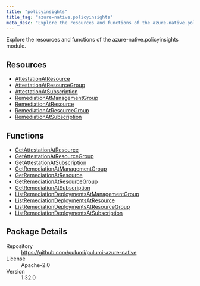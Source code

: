 ```yaml
---
title: "policyinsights"
title_tag: "azure-native.policyinsights"
meta_desc: "Explore the resources and functions of the azure-native.policyinsights module."
---
```


<!-- WARNING: this file was generated by Pulumi Docs Generator. -->
<!-- Do not edit by hand unless you're certain you know what you are doing! -->

Explore the resources and functions of the azure-native.policyinsights module.

<h2 id="resources">Resources</h2>
<ul class="api">
    <li><a href="attestationatresource" title="AttestationAtResource"><span class="symbol resource"></span>AttestationAtResource</a></li>
    <li><a href="attestationatresourcegroup" title="AttestationAtResourceGroup"><span class="symbol resource"></span>AttestationAtResourceGroup</a></li>
    <li><a href="attestationatsubscription" title="AttestationAtSubscription"><span class="symbol resource"></span>AttestationAtSubscription</a></li>
    <li><a href="remediationatmanagementgroup" title="RemediationAtManagementGroup"><span class="symbol resource"></span>RemediationAtManagementGroup</a></li>
    <li><a href="remediationatresource" title="RemediationAtResource"><span class="symbol resource"></span>RemediationAtResource</a></li>
    <li><a href="remediationatresourcegroup" title="RemediationAtResourceGroup"><span class="symbol resource"></span>RemediationAtResourceGroup</a></li>
    <li><a href="remediationatsubscription" title="RemediationAtSubscription"><span class="symbol resource"></span>RemediationAtSubscription</a></li>
</ul>

<h2 id="functions">Functions</h2>
<ul class="api">
    <li><a href="getattestationatresource" title="GetAttestationAtResource"><span class="symbol function"></span>GetAttestationAtResource</a></li>
    <li><a href="getattestationatresourcegroup" title="GetAttestationAtResourceGroup"><span class="symbol function"></span>GetAttestationAtResourceGroup</a></li>
    <li><a href="getattestationatsubscription" title="GetAttestationAtSubscription"><span class="symbol function"></span>GetAttestationAtSubscription</a></li>
    <li><a href="getremediationatmanagementgroup" title="GetRemediationAtManagementGroup"><span class="symbol function"></span>GetRemediationAtManagementGroup</a></li>
    <li><a href="getremediationatresource" title="GetRemediationAtResource"><span class="symbol function"></span>GetRemediationAtResource</a></li>
    <li><a href="getremediationatresourcegroup" title="GetRemediationAtResourceGroup"><span class="symbol function"></span>GetRemediationAtResourceGroup</a></li>
    <li><a href="getremediationatsubscription" title="GetRemediationAtSubscription"><span class="symbol function"></span>GetRemediationAtSubscription</a></li>
    <li><a href="listremediationdeploymentsatmanagementgroup" title="ListRemediationDeploymentsAtManagementGroup"><span class="symbol function"></span>ListRemediationDeploymentsAtManagementGroup</a></li>
    <li><a href="listremediationdeploymentsatresource" title="ListRemediationDeploymentsAtResource"><span class="symbol function"></span>ListRemediationDeploymentsAtResource</a></li>
    <li><a href="listremediationdeploymentsatresourcegroup" title="ListRemediationDeploymentsAtResourceGroup"><span class="symbol function"></span>ListRemediationDeploymentsAtResourceGroup</a></li>
    <li><a href="listremediationdeploymentsatsubscription" title="ListRemediationDeploymentsAtSubscription"><span class="symbol function"></span>ListRemediationDeploymentsAtSubscription</a></li>
</ul>

<h2 id="package-details">Package Details</h2>
<dl class="package-details">
	<dt>Repository</dt>
	<dd><a href="https://github.com/pulumi/pulumi-azure-native">https://github.com/pulumi/pulumi-azure-native</a></dd>
	<dt>License</dt>
	<dd>Apache-2.0</dd>
	<dt>Version</dt>
	<dd>1.32.0</dd>
</dl>

